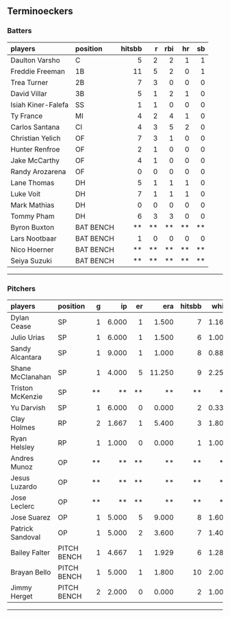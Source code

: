 ## Terminoeckers

### Batters

 
|players            |position  | hitsbb|  r| rbi| hr| sb| 
|:------------------|:---------|------:|--:|---:|--:|--:| 
|Daulton Varsho     |C         |      5|  2|   2|  1|  1| 
|Freddie Freeman    |1B        |     11|  5|   2|  0|  1| 
|Trea Turner        |2B        |      7|  3|   0|  0|  0| 
|David Villar       |3B        |      5|  1|   2|  1|  0| 
|Isiah Kiner-Falefa |SS        |      1|  1|   0|  0|  0| 
|Ty France          |MI        |      4|  2|   4|  1|  0| 
|Carlos Santana     |CI        |      4|  3|   5|  2|  0| 
|Christian Yelich   |OF        |      7|  3|   1|  0|  0| 
|Hunter Renfroe     |OF        |      2|  1|   0|  0|  0| 
|Jake McCarthy      |OF        |      4|  1|   0|  0|  0| 
|Randy Arozarena    |OF        |      0|  0|   0|  0|  0| 
|Lane Thomas        |DH        |      5|  1|   1|  1|  0| 
|Luke Voit          |DH        |      7|  1|   1|  1|  0| 
|Mark Mathias       |DH        |      0|  0|   0|  0|  0| 
|Tommy Pham         |DH        |      6|  3|   3|  0|  0| 
|Byron Buxton       |BAT BENCH |     **| **|  **| **| **| 
|Lars Nootbaar      |BAT BENCH |      1|  0|   0|  0|  0| 
|Nico Hoerner       |BAT BENCH |     **| **|  **| **| **| 
|Seiya Suzuki       |BAT BENCH |     **| **|  **| **| **| 


* * *

### Pitchers

 
|players          |position    |  g|    ip| er|    era| hitsbb|  whip| so|  w| sv| 
|:----------------|:-----------|--:|-----:|--:|------:|------:|-----:|--:|--:|--:| 
|Dylan Cease      |SP          |  1| 6.000|  1|  1.500|      7| 1.167|  3|  0|  0| 
|Julio Urias      |SP          |  1| 6.000|  1|  1.500|      6| 1.000|  8|  1|  0| 
|Sandy Alcantara  |SP          |  1| 9.000|  1|  1.000|      8| 0.889|  7|  1|  0| 
|Shane McClanahan |SP          |  1| 4.000|  5| 11.250|      9| 2.250|  3|  0|  0| 
|Triston McKenzie |SP          | **|    **| **|     **|     **|    **| **| **| **| 
|Yu Darvish       |SP          |  1| 6.000|  0|  0.000|      2| 0.333|  8|  1|  0| 
|Clay Holmes      |RP          |  2| 1.667|  1|  5.400|      3| 1.800|  2|  0|  0| 
|Ryan Helsley     |RP          |  1| 1.000|  0|  0.000|      1| 1.000|  1|  0|  0| 
|Andres Munoz     |OP          | **|    **| **|     **|     **|    **| **| **| **| 
|Jesus Luzardo    |OP          | **|    **| **|     **|     **|    **| **| **| **| 
|Jose Leclerc     |OP          | **|    **| **|     **|     **|    **| **| **| **| 
|Jose Suarez      |OP          |  1| 5.000|  5|  9.000|      8| 1.600|  4|  0|  0| 
|Patrick Sandoval |OP          |  1| 5.000|  2|  3.600|      7| 1.400|  7|  1|  0| 
|Bailey Falter    |PITCH BENCH |  1| 4.667|  1|  1.929|      6| 1.286|  3|  0|  0| 
|Brayan Bello     |PITCH BENCH |  1| 5.000|  1|  1.800|     10| 2.000|  5|  1|  0| 
|Jimmy Herget     |PITCH BENCH |  2| 2.000|  0|  0.000|      2| 1.000|  1|  0|  1| 


* * *


